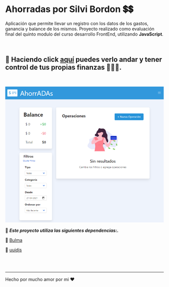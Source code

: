 # Ahorradas por Silvi Bordon 💲💲

Aplicación que permite llevar un registro con los datos de los gastos, ganancia y balance de los mismos.
Proyecto realizado como evaluación final del quinto modulo del curso desarrollo FrontEnd, utilizando **JavaScript**.

<br>

## 👀 Haciendo click [aquí](https://silbordon.github.io/ProyectoAhorradasSilvi/) puedes verlo andar y tener control de tus propias finanzas 👩🏻‍💻.

<br>

![Generador de Memes](./captura.png)


📌 ***Este proyecto utiliza las siguientes dependencias:.*** 

📁 [Bulma](https://bulma.io/)
<br>

📁  [uuidjs](https://github.com/uuidjs/uuid#readme
)

<br><br>


---
Hecho por mucho amor por mi ❤